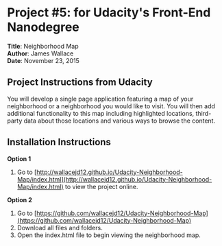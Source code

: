 # Project #5: for Udacity's Front-End Nanodegree

**Title**: Neighborhood Map <br />
**Author**: James Wallace  <br />
**Date**: November 23, 2015  <br />

## Project Instructions from Udacity

You will develop a single page application featuring a map of your neighborhood or a neighborhood you would like to visit. You will then add additional functionality to this map including highlighted locations, third-party data about those locations and various ways to browse the content.

## Installation Instructions

**Option 1**

1. Go to [http://wallacejd12.github.io/Udacity-Neighborhood-Map/index.html](http://wallacejd12.github.io/Udacity-Neighborhood-Map/index.html) to view the project online.

**Option 2**

1. Go to [https://github.com/wallacejd12/Udacity-Neighborhood-Map](https://github.com/wallacejd12/Udacity-Neighborhood-Map)
2. Download all files and folders.
3. Open the index.html file to begin viewing the neighborhood map.

